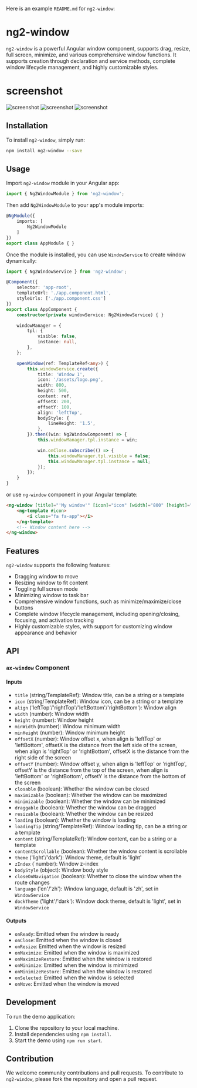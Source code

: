 Here is an example `README.md` for `ng2-window`:

# ng2-window

`ng2-window` is a powerful Angular window component, supports drag, resize, full screen, minimize, and various comprehensive window functions. It supports creation through declaration and service methods, complete window lifecycle management, and highly customizable styles.

# screenshot

![screenshot](https://github.com/ousc/angular-windowx/blob/main/src/assets/default.png?raw=true)
![screenshot](https://github.com/ousc/angular-windowx/blob/main/src/assets/macos.png?raw=true)
![screenshot](https://github.com/ousc/angular-windowx/blob/main/src/assets/dark.png?raw=true)

## Installation

To install `ng2-window`, simply run:

```bash
npm install ng2-window --save
```

## Usage

Import `ng2-window` module in your Angular app:

```typescript
import { Ng2WindowModule } from 'ng2-window';
```

Then add `Ng2WindowModule` to your app's module imports:

```typescript
@NgModule({
    imports: [
        Ng2WindowModule
    ]
})
export class AppModule { }
```

Once the module is installed, you can use `WindowService` to create window dynamically:

```typescript
import { Ng2WindowService } from 'ng2-window';

@Component({
    selector: 'app-root',
    templateUrl: './app.component.html',
    styleUrls: ['./app.component.css']
})
export class AppComponent {
    constructor(private windowService: Ng2WindowService) { }

    windowManager = {
        tpl: {
            visible: false,
            instance: null,
        },
    };

    openWindow(ref: TemplateRef<any>) {
        this.windowService.create({
            title: 'Window 1',
            icon: '/assets/logo.png',
            width: 800,
            height: 500,
            content: ref,
            offsetX: 200,
            offsetY: 100,
            align: 'leftTop',
            bodyStyle: {
                lineHeight: '1.5',
            },
        }).then((win: Ng2WindowComponent) => {
            this.windowManager.tpl.instance = win;

            win.onClose.subscribe(() => {
                this.windowManager.tpl.visible = false;
                this.windowManager.tpl.instance = null;
            });
        });
    }
}
```
or use `ng-window` component in your Angular template:

```html
<ng-window [title]="'My window'" [icon]="icon" [width]="800" [height]="600" [offsetX]="100" [offsetY]="100" align="leftTop">
    <ng-template #icon>
        <i class="fa fa-app"></i>
    </ng-template>
    <!-- Window content here -->
</ng-window>
```

## Features

`ng2-window` supports the following features:

- Dragging window to move
- Resizing window to fit content
- Toggling full screen mode
- Minimizing window to task bar
- Comprehensive window functions, such as minimize/maximize/close buttons
- Complete window lifecycle management, including opening/closing, focusing, and activation tracking
- Highly customizable styles, with support for customizing window appearance and behavior

## API

### `ax-window` Component

#### Inputs

- `title` (string/TemplateRef): Window title, can be a string or a template
- `icon` (string/TemplateRef): Window icon, can be a string or a template
- `align` ('leftTop'/'rightTop'/'leftBottom'/'rightBottom'): Window align
- `width` (number): Window width
- `height` (number): Window height
- `minWidth` (number): Window minimum width
- `minHeight` (number): Window minimum height
- `offsetX` (number): Window offset x, when align is 'leftTop' or 'leftBottom', offsetX is the distance from the left side of the screen, when align is 'rightTop' or 'rightBottom', offsetX is the distance from the right side of the screen
- `offsetY` (number): Window offset y, when align is 'leftTop' or 'rightTop', offsetY is the distance from the top of the screen, when align is 'leftBottom' or 'rightBottom', offsetY is the distance from the bottom of the screen
- `closable` (boolean): Whether the window can be closed
- `maximizable` (boolean): Whether the window can be maximized
- `minimizable` (boolean): Whether the window can be minimized
- `draggable` (boolean): Whether the window can be dragged
- `resizable` (boolean): Whether the window can be resized
- `loading` (boolean): Whether the window is loading
- `loadingTip` (string/TemplateRef): Window loading tip, can be a string or a template
- `content` (string/TemplateRef): Window content, can be a string or a template
- `contentScrollable` (boolean): Whether the window content is scrollable
- `theme` ('light'/'dark'): Window theme, default is 'light'
- `zIndex` (`number): Window z-index
- `bodyStyle` (object): Window body style
- `closeOnNavigation` (boolean): Whether to close the window when the route changes
- `language` ('en'/'zh'): Window language, default is 'zh', set in `WindowService`
- `dockTheme` ('light'/'dark'): Window dock theme, default is 'light', set in `WindowService`

#### Outputs

- `onReady`: Emitted when the window is ready
- `onClose`: Emitted when the window is closed
- `onResize`: Emitted when the window is resized
- `onMaximize`: Emitted when the window is maximized
- `onMaximizeRestore`: Emitted when the window is restored
- `onMinimize`: Emitted when the window is minimized
- `onMinimizeRestore`: Emitted when the window is restored
- `onSelected`: Emitted when the window is selected
- `onMove`: Emitted when the window is moved

## Development

To run the demo application:

1. Clone the repository to your local machine.
2. Install dependencies using `npm install`.
3. Start the demo using `npm run start`.

## Contribution

We welcome community contributions and pull requests. To contribute to `ng2-window`, please fork the repository and open a pull request.
